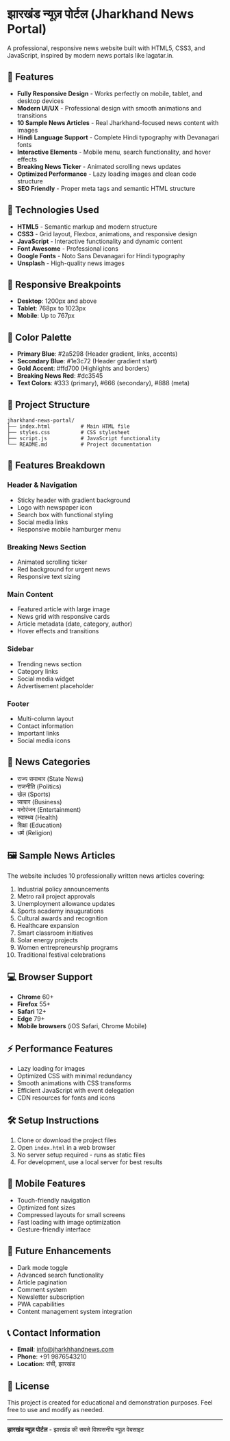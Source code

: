 # झारखंड न्यूज़ पोर्टल (Jharkhand News Portal)

A professional, responsive news website built with HTML5, CSS3, and JavaScript, inspired by modern news portals like lagatar.in.

## 🌟 Features

- **Fully Responsive Design** - Works perfectly on mobile, tablet, and desktop devices
- **Modern UI/UX** - Professional design with smooth animations and transitions
- **10 Sample News Articles** - Real Jharkhand-focused news content with images
- **Hindi Language Support** - Complete Hindi typography with Devanagari fonts
- **Interactive Elements** - Mobile menu, search functionality, and hover effects
- **Breaking News Ticker** - Animated scrolling news updates
- **Optimized Performance** - Lazy loading images and clean code structure
- **SEO Friendly** - Proper meta tags and semantic HTML structure

## 🚀 Technologies Used

- **HTML5** - Semantic markup and modern structure
- **CSS3** - Grid layout, Flexbox, animations, and responsive design
- **JavaScript** - Interactive functionality and dynamic content
- **Font Awesome** - Professional icons
- **Google Fonts** - Noto Sans Devanagari for Hindi typography
- **Unsplash** - High-quality news images

## 📱 Responsive Breakpoints

- **Desktop**: 1200px and above
- **Tablet**: 768px to 1023px
- **Mobile**: Up to 767px

## 🎨 Color Palette

- **Primary Blue**: #2a5298 (Header gradient, links, accents)
- **Secondary Blue**: #1e3c72 (Header gradient start)
- **Gold Accent**: #ffd700 (Highlights and borders)
- **Breaking News Red**: #dc3545
- **Text Colors**: #333 (primary), #666 (secondary), #888 (meta)

## 📁 Project Structure

```
jharkhand-news-portal/
├── index.html          # Main HTML file
├── styles.css          # CSS stylesheet
├── script.js           # JavaScript functionality
└── README.md           # Project documentation
```

## 🔧 Features Breakdown

### Header & Navigation
- Sticky header with gradient background
- Logo with newspaper icon
- Search box with functional styling
- Social media links
- Responsive mobile hamburger menu

### Breaking News Section
- Animated scrolling ticker
- Red background for urgent news
- Responsive text sizing

### Main Content
- Featured article with large image
- News grid with responsive cards
- Article metadata (date, category, author)
- Hover effects and transitions

### Sidebar
- Trending news section
- Category links
- Social media widget
- Advertisement placeholder

### Footer
- Multi-column layout
- Contact information
- Important links
- Social media icons

## 📰 News Categories

- राज्य समाचार (State News)
- राजनीति (Politics)
- खेल (Sports)
- व्यापार (Business)
- मनोरंजन (Entertainment)
- स्वास्थ्य (Health)
- शिक्षा (Education)
- धर्म (Religion)

## 🖼️ Sample News Articles

The website includes 10 professionally written news articles covering:

1. Industrial policy announcements
2. Metro rail project approvals
3. Unemployment allowance updates
4. Sports academy inaugurations
5. Cultural awards and recognition
6. Healthcare expansion
7. Smart classroom initiatives
8. Solar energy projects
9. Women entrepreneurship programs
10. Traditional festival celebrations

## 💻 Browser Support

- **Chrome** 60+
- **Firefox** 55+
- **Safari** 12+
- **Edge** 79+
- **Mobile browsers** (iOS Safari, Chrome Mobile)

## ⚡ Performance Features

- Lazy loading for images
- Optimized CSS with minimal redundancy
- Smooth animations with CSS transforms
- Efficient JavaScript with event delegation
- CDN resources for fonts and icons

## 🛠️ Setup Instructions

1. Clone or download the project files
2. Open `index.html` in a web browser
3. No server setup required - runs as static files
4. For development, use a local server for best results

## 📱 Mobile Features

- Touch-friendly navigation
- Optimized font sizes
- Compressed layouts for small screens
- Fast loading with image optimization
- Gesture-friendly interface

## 🔮 Future Enhancements

- Dark mode toggle
- Advanced search functionality
- Article pagination
- Comment system
- Newsletter subscription
- PWA capabilities
- Content management system integration

## 📞 Contact Information

- **Email**: info@jharkhhandnews.com
- **Phone**: +91 9876543210
- **Location**: रांची, झारखंड

## 📄 License

This project is created for educational and demonstration purposes. Feel free to use and modify as needed.

---

**झारखंड न्यूज़ पोर्टल** - झारखंड की सबसे विश्वसनीय न्यूज़ वेबसाइट